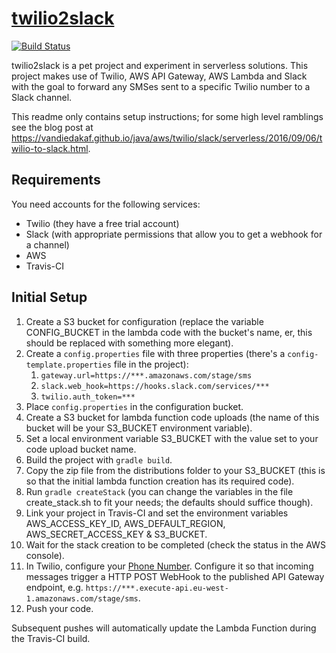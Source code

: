 # [twilio2slack](https://vandiedakaf.github.io/)

[![Build Status](https://travis-ci.org/vandiedakaf/twilio2slack.svg?branch=master)](https://travis-ci.org/vandiedakaf/twilio2slack)

twilio2slack is a pet project and experiment in serverless solutions. This project makes use of Twilio, AWS API Gateway, AWS Lambda and Slack with the goal to forward any SMSes sent to a specific Twilio number to a Slack channel.

This readme only contains setup instructions; for some high level ramblings see the blog post at https://vandiedakaf.github.io/java/aws/twilio/slack/serverless/2016/09/06/twilio-to-slack.html.

## Requirements
You need accounts for the following services:
- Twilio (they have a free trial account)
- Slack (with appropriate permissions that allow you to get a webhook for a channel)
- AWS
- Travis-CI

## Initial Setup
1. Create a S3 bucket for configuration (replace the variable CONFIG_BUCKET in the lambda code with the bucket's name, er, this should be replaced with something more elegant).
1. Create a `config.properties` file with three properties (there's a `config-template.properties` file in the project):
    1. `gateway.url=https://***.amazonaws.com/stage/sms`
    1. `slack.web_hook=https://hooks.slack.com/services/***`
    1. `twilio.auth_token=***`
1. Place `config.properties` in the configuration bucket.
1. Create a S3 bucket for lambda function code uploads (the name of this bucket will be your S3_BUCKET environment variable).
1. Set a local environment variable S3_BUCKET with the value set to your code upload bucket name.
1. Build the project with `gradle build`.
1. Copy the zip file from the distributions folder to your S3_BUCKET (this is so that the initial lambda function creation has its required code).
1. Run `gradle createStack` (you can change the variables in the file create_stack.sh to fit your needs; the defaults should suffice though).
1. Link your project in Travis-CI and set the environment variables AWS_ACCESS_KEY_ID, AWS_DEFAULT_REGION, AWS_SECRET_ACCESS_KEY & S3_BUCKET.
1. Wait for the stack creation to be completed (check the status in the AWS console).
1. In Twilio, configure your [Phone Number](https://www.twilio.com/console/phone-numbers/incoming). Configure it so that incoming messages trigger a HTTP POST WebHook to the published API Gateway endpoint, e.g. `https://***.execute-api.eu-west-1.amazonaws.com/stage/sms`.
1. Push your code.

Subsequent pushes will automatically update the Lambda Function during the Travis-CI build.
